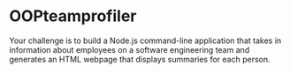 # OOPteamprofiler
Your challenge is to build a Node.js command-line application that takes in information about employees on a software engineering team and generates an HTML webpage that displays summaries for each person.
